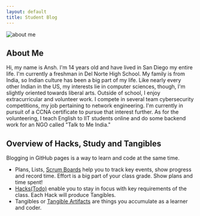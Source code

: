 ```yaml
---
layout: default
title: Student Blog
---
```


![about me](aboutme.jpg)

## About Me 
Hi, my name is Ansh. I'm 14 years old and have lived in San Diego my entire life. I'm currently a freshman in Del Norte High School. My family is from India, so Indian culture has been a big part of my life. Like nearly every other Indian in the US, my interests lie in computer sciences, though, I'm slightly oriented towards liberal arts. Outside of school, I enjoy extracurricular and volunteer work. I compete in several team cybersecurity competitions, my job pertaining to network engineering. I'm currently in pursuit of a CCNA certificate to pursue that interest further. As for the volunteering, I teach English to IIT students online and do some backend work for an NGO called "Talk to Me India." 

## Overview of Hacks, Study and Tangibles
Blogging in GitHub pages is a way to learn and code at the same time. 

- Plans, Lists, [Scrum Boards](https://clickup.com/blog/scrum-board/) help you to track key events, show progress and record time.  Effort is a big part of your class grade.  Show plans and time spent!
- [Hacks(Todo)](https://levelup.gitconnected.com/six-ultimate-daily-hacks-for-every-programmer-60f5f10feae) enable you to stay in focus with key requirements of the class.  Each Hack will produce Tangibles.
- Tangibles or [Tangible Artifacts](https://en.wikipedia.org/wiki/Artifact_(software_development)) are things you accumulate as a learner and coder. 
